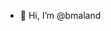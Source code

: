 - 👋 Hi, I’m @bmaland

<!---
bmaland/bmaland is a ✨ special ✨ repository because its `README.md` (this file) appears on your GitHub profile.
You can click the Preview link to take a look at your changes.
--->
